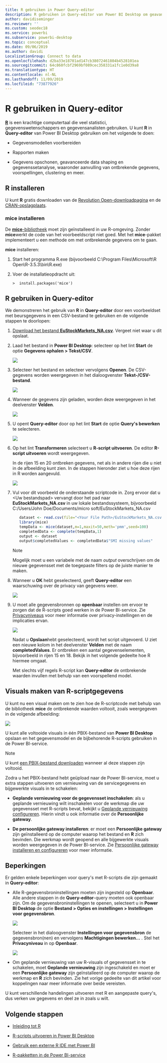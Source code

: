 ```yaml
---
title: R gebruiken in Power Query-editor
description: R gebruiken in Query-editor van Power BI Desktop om geavanceerde analyses uit te voeren
author: davidiseminger
ms.reviewer: ''
ms.custom: seodec18
ms.service: powerbi
ms.subservice: powerbi-desktop
ms.topic: conceptual
ms.date: 09/06/2019
ms.author: davidi
LocalizationGroup: Connect to data
ms.openlocfilehash: d2ba33e18701ad147cb38072461804b4528101ea
ms.sourcegitcommit: 64c860fcbf2969bf089cec358331a1fc1e0d39a8
ms.translationtype: HT
ms.contentlocale: nl-NL
ms.lasthandoff: 11/09/2019
ms.locfileid: "73877926"
---
```

# <a name="use-r-in-query-editor"></a>R gebruiken in Query-editor

[**R**](https://mran.microsoft.com/documents/what-is-r) is een krachtige computertaal die veel statistici, gegevenswetenschappers en gegevensanalisten gebruiken. U kunt **R** in **Query-editor** van Power BI Desktop gebruiken om het volgende te doen:

* Gegevensmodellen voorbereiden

* Rapporten maken

* Gegevens opschonen, geavanceerde data shaping en gegevenssetanalyse, waaronder aanvulling van ontbrekende gegevens, voorspellingen, clustering en meer.  

## <a name="install-r"></a>R installeren

U kunt **R** gratis downloaden van de [Revolution Open-downloadpagina](https://mran.revolutionanalytics.com/download/) en de [CRAN-opslagplaats](https://cran.r-project.org/bin/windows/base/).

### <a name="install-mice"></a>mice installeren

De [**mice**-bibliotheek](https://www.rdocumentation.org/packages/mice/versions/3.5.0/topics/mice) moet zijn geïnstalleerd in uw R-omgeving. Zonder **mice**werkt de code van het voorbeeldscript niet goed. Met het **mice**-pakket implementeert u een methode om met ontbrekende gegevens om te gaan.

**mice** installeren:

1. Start het programma R.exe (bijvoorbeeld C:\Program Files\Microsoft\R Open\R-3.5.3\bin\R.exe)  

2. Voer de installatieopdracht uit:

   ``` 
   >  install.packages('mice') 
   ```

## <a name="use-r-in-query-editor"></a>R gebruiken in Query-editor

We demonstreren het gebruik van **R** in **Query-editor** door een voorbeeldset met beursgegevens in een CSV-bestand te gebruiken en de volgende stappen te doorlopen:

1. [Download het bestand **EuStockMarkets_NA.csv**](https://download.microsoft.com/download/F/8/A/F8AA9DC9-8545-4AAE-9305-27AD1D01DC03/EuStockMarkets_NA.csv). Vergeet niet waar u dit opslaat.

1. Laad het bestand in **Power BI Desktop**: selecteer op het lint **Start** de optie **Gegevens ophalen > Tekst/CSV**.

   ![](media/desktop-r-in-query-editor/r-in-query-editor_1.png)

1. Selecteer het bestand en selecteer vervolgens **Openen**. De CSV-gegevens worden weergegeven in het dialoogvenster **Tekst-/CSV-bestand**.

   ![](media/desktop-r-in-query-editor/r-in-query-editor_2.png)

1. Wanneer de gegevens zijn geladen, worden deze weergegeven in het deelvenster **Velden**.

   ![](media/desktop-r-in-query-editor/r-in-query-editor_3.png)

1. U opent **Query-editor** door op het lint **Start** de optie **Query's bewerken** te selecteren.

   ![](media/desktop-r-in-query-editor/r-in-query-editor_4.png)

1. Op het lint **Transformeren** selecteert u **R-script uitvoeren**. De editor **R-script uitvoeren** wordt weergegeven.  

   In de rijen 15 en 20 ontbreken gegevens, net als in andere rijen die u niet in de afbeelding kunt zien. In de stappen hieronder ziet u hoe deze rijen in R worden aangevuld.

   ![](media/desktop-r-in-query-editor/r-in-query-editor_5d.png)

1. Vul voor dit voorbeeld de onderstaande scriptcode in. Zorg ervoor dat u &lt;Uw bestandspad&gt; vervangt door het pad naar **EuStockMarkets_NA.csv** in uw lokale bestandssysteem, bijvoorbeeld C:/Users/John Doe/Documents/micro soft/EuStockMarkets_NA.csv

    ```r
       dataset <- read.csv(file="<Your File Path>/EuStockMarkets_NA.csv", header=TRUE, sep=",")
       library(mice)
       tempData <- mice(dataset,m=1,maxit=50,meth='pmm',seed=100)
       completedData <- complete(tempData,1)
       output <- dataset
       output$completedValues <- completedData$"SMI missing values"
    ```

    > [!NOTE]
    > Mogelijk moet u een variabele met de naam *output* overschrijven om de nieuwe gegevensset met de toegepaste filters op de juiste manier te maken.

7. Wanneer u **OK** hebt geselecteerd, geeft **Query-editor** een waarschuwing over de privacy van gegevens weer.

   ![](media/desktop-r-in-query-editor/r-in-query-editor_6.png)
8. U moet alle gegevensbronnen op **openbaar** instellen om ervoor te zorgen dat de R-scripts goed werken in de Power BI-service. Zie [Privacyniveaus](desktop-privacy-levels.md) voor meer informatie over privacy-instellingen en de implicaties ervan.

   ![](media/desktop-r-in-query-editor/r-in-query-editor_7.png)

   Nadat u **Opslaan**hebt geselecteerd, wordt het script uitgevoerd. U ziet een nieuwe kolom in het deelvenster **Velden** met de naam **completedValues**. Er ontbreken een aantal gegevenselementen, bijvoorbeeld in rijen 15 en 18. Bekijk in het volgende gedeelte hoe R hiermee omgaat.

   Met slechts vijf regels R-script kan **Query-editor** de ontbrekende waarden invullen met behulp van een voorspellend model.

## <a name="create-visuals-from-r-script-data"></a>Visuals maken van R-scriptgegevens

U kunt nu een visual maken om te zien hoe de R-scriptcode met behulp van de bibliotheek **mice** de ontbrekende waarden voltooit, zoals weergegeven in de volgende afbeelding:

![](media/desktop-r-in-query-editor/r-in-query-editor_8a.png)

U kunt alle voltooide visuals in één PBIX-bestand van **Power BI Desktop** opslaan en het gegevensmodel en de bijbehorende R-scripts gebruiken in de Power BI-service.

> [!NOTE]
> U kunt [een PBIX-bestand downloaden](https://download.microsoft.com/download/F/8/A/F8AA9DC9-8545-4AAE-9305-27AD1D01DC03/Complete%20Values%20with%20R%20in%20PQ.pbix) wanneer al deze stappen zijn voltooid.

Zodra u het PBIX-bestand hebt geüpload naar de Power BI-service, moet u extra stappen uitvoeren om vernieuwing van de servicegegevens en bijgewerkte visuals in te schakelen:  

* **Geplande vernieuwing voor de gegevensset inschakelen**: als u geplande vernieuwing wilt inschakelen voor de werkmap die uw gegevensset met R-scripts bevat, bekijkt u [Geplande vernieuwing configureren](refresh-scheduled-refresh.md). Hierin vindt u ook informatie over de **Persoonlijke gateway**.

* **De persoonlijke gateway installeren**: er moet een **Persoonlijke gateway** zijn geïnstalleerd op de computer waarop het bestand en **R** zich bevinden. Die werkmap wordt geopend en alle bijgewerkte visuals worden weergegeven in de Power BI-service. Zie [Persoonlijke gateway installeren en configureren](service-gateway-personal-mode.md) voor meer informatie.

## <a name="limitations"></a>Beperkingen

Er gelden enkele beperkingen voor query's met R-scripts die zijn gemaakt in **Query-editor**:

* Alle R-gegevensbroninstellingen moeten zijn ingesteld op **Openbaar**. Alle andere stappen in de **Query-editor**-query moeten ook openbaar zijn. Om de gegevensbroninstellingen te openen, selecteert u in **Power BI Desktop** de optie **Bestand > Opties en instellingen > Instellingen voor gegevensbron**.

  ![](media/desktop-r-in-query-editor/r-in-query-editor_9.png)

  Selecteer in het dialoogvenster **Instellingen voor gegevensbron** de gegevensbron(nen) en vervolgens **Machtigingen bewerken...** .  Stel het **Privacyniveau** in op **Openbaar**.

  ![](media/desktop-r-in-query-editor/r-in-query-editor_10.png)    
* Om geplande vernieuwing van uw R-visuals of gegevensset in te schakelen, moet **Geplande vernieuwing** zijn ingeschakeld en moet er een **Persoonlijke gateway** zijn geïnstalleerd op de computer waarop de werkmap en **R** zich bevinden. Zie het vorige gedeelte van dit artikel voor koppelingen naar meer informatie over beide vereisten.

U kunt verschillende handelingen uitvoeren met R en aangepaste query's, dus verken uw gegevens en deel ze in zoals u wilt.

## <a name="next-steps"></a>Volgende stappen

* [Inleiding tot R](https://mran.microsoft.com/documents/what-is-r) 

* [R-scripts uitvoeren in Power BI Desktop](desktop-r-scripts.md) 

* [Gebruik een externe R IDE met Power BI](desktop-r-ide.md) 

* [R-pakketten in de Power BI-service](service-r-packages-support.md)
